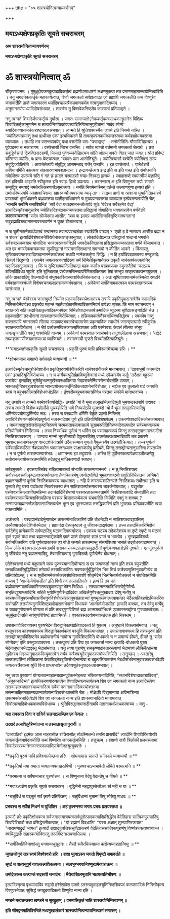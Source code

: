 +++
title = "०५ शास्त्रयोनित्वन्यायवर्णनम्"

+++


## मयाऽध्यक्षेणप्रकृतिः सूयते सचराचरम्

**अथ शास्त्रयोनित्वन्यायवर्णनम्**

**मयाऽध्यक्षेणप्रकृतिः सूयते सचराचरम्**

# **ॐ शास्त्रयोनित्वात् ॐ**

श्रीकृष्णायनमः । मुमुक्षुज्ञेयजगदुत्पादादिकर्तृत्वं ब्रह्मणोऽसाधारणं लक्षणमुक्त्वा तत्र प्रमाणमाहशास्त्रयोनित्वादिति । ननु जगदनेककर्तृकं महाकार्यत्वात्, शिवो जगत्कर्ता सर्वज्ञत्वादत एव ब्रह्मापि जगत्कर्तेति कथं विष्णुरेव जगत्कर्तेति प्राप्ते जगत्कारणं धर्मादिवच्छास्त्रैकप्रमाणकमेव नत्वनुमानादिगम्यम् । अनुमानस्योपाध्यादिदोषसंभवात् । शास्त्रेण तु विष्णवेकनिष्ठमेव कारणत्वं प्रतिपाद्यते ।

ननु त्वन्मते शिवादेर्जगत्कर्तृत्वं दुर्वारम् । जगतः सामान्यतोऽनेककर्तृकत्वसाधकानुमानेन विशिष्य शिवादिकर्तृकानुमानेन च तात्पर्यनिर्णायकोपपत्यादिलिंगैश्चानुगृहीतानां 'सदेव सोम्ये' स्यादिवाक्यानामनेकस्रष्टपरत्वसंभवात् । त्वन्मते हि श्रुतिवाक्यस्यैक एवार्थ इति नियमो नास्ति । 'ज्योतिरुपक्रमात्तु तथा ह्यधीयत एक' इत्यधिकरणे हि तावत्कृत्स्नकर्मकाण्डस्त्वया कर्मब्रह्मोभयपरतया व्याख्यातः । तथाहि तत्र वसन्तवाक्येषु यथा वसतीति वसः "पचाद्यच्" । तनोतीतितिः श्रौणादिडिप्रत्ययः । पूर्वपदस्य च नकारागमः । वसंश्चासौ तिश्च वसन्तिः । सर्वत्र व्याप्तो वर्तमानो जगत्कर्ता चेत्यर्थः । तत्र संबुद्धिर्वसन्ते द्विरुक्तिरादरार्थी, जिजातं पूर्ववज्जनेडिप्रत्यय ओति ओतम् अवतेः क्तिर् जातं जगत्। श्रोतं प्रविष्टं यस्मिन्स ज्योतिः, षः प्राणः वेष्टकत्वात् "षकारः प्राण आत्मेतिश्रुतेः । ज्योतिश्चासौ षश्चेति ज्योतिषस् तस्य संबुद्धिज्योतिषेति । आयजेतेत्यपि संबुद्धिर् आसमन्ताद् यजैर् यज्वभिः । इत प्राप्तेत्यर्थः । यजेर्धञर्थे कविधानमिति कप्रत्ययः संप्रसारणाभावश्च्छान्दसः । इन्द्रागच्छेत्यत्र इन्द्र इति अ इति गच्छ इति संबोधनानि गमेर्छदेश्च डप्रत्यये सति गं गतं छं छादनं यस्मादसौ गच्छः निरवद्य इत्यर्थः । स्वाहाशब्दे स्वमात्मीयं यज्ञादिषु दत्तं हविरादि आहरति स्वीकुरुत इति स्वाहः हिजो डप्रत्ययः । तदनन्तरम् अ इति विष्णुनाम तयोः समासे सम्बुद्धिर् नमःशद्वे नमतेरधिकरणार्थेऽसुन्प्रत्ययः । नमंति नियमेनास्मिन् वर्तन्ते कल्याणगुणा इत्यर्थ इति । तथोपनिषत्स्वपि अब्रह्मवाचिशब्दा ब्रह्मस्वार्थोभयपरतया व्याकृताः । तद्यथा प्राणो वा आशाया भूयानितिप्रकरणे प्राणशब्दो भूमाधिकरणे ब्रह्मपरतया व्यतीहाराधिकरणे च मुख्यप्राणपरतया व्याख्यात इत्येवमन्यत्रापीति चेत् **'नामानि सर्वाणि यमाविशन्ति'** 'सर्वे वेदा यत्पदमामनन्तीत्यादि श्रुतेः 'वेदैश्च सर्वैरहमेव वेद्य' इत्यादिस्मृतेश्चानुसारेण ज्योतिरादिशब्दानामन्यपरतया प्रसिद्धानां योगादिना भगवत्परत्वेन वर्णनेऽपि **कारणवाचकानां** 'सदेव सोम्येदमग्र आसीत्' 'ब्रह्म वा इदमग्र आसीदित्यादिसृष्टिवाक्यगतानां सदुब्रह्मादिशब्दानामन्यपरत्ववर्णनं न युक्तं बीजाभावात् ।

न च श्रुतीनामनेकार्थपरत्वं मन्वानस्य तवान्यपरत्वशंका स्यादेवेति वाच्यम् ? 'एको ह वै नारायण आसीन्न ब्रह्मा न च शंकर' इत्यादिविशेषवचनैर्विरोधेनोक्तशङ्कानुयात् । लोकादितोऽन्यत्र प्रसिद्धानां शब्दानां भगवति सर्वशब्दसमन्वयाय योगादिना भगवत्परत्ववर्णनेऽपि भगवदेकनिष्ठतया प्रसिद्धानामन्यपरतया वर्णने बीजाभावात् । अत एव भगवदेकवाचकतया सुप्रसिद्धानां नारायणादिशब्दानां समन्वयो न कीर्तित आकरे । किंचास्तु सृष्टिवाक्यगतसदादिशब्दानामनेकार्थकत्वं तथापि नानेककर्तॄणां सिद्धिः । न हि हर्यादिपदवाच्यस्य मण्डूकादेः सिंहत्वं सिद्धयति । एकमेव जगत्कारणत्वादिरूपं धर्मं निमित्तीकृत्यानेकत्र प्रकृतौ चानेकार्थकत्वहानिर् घटादिपदतुल्यत्वात् । किं च सृष्टिवाक्यादिप्रतिपाद्या बहवः कर्तारः परब्रह्मरूपाः स्युस्तदैतेषां 'पराऽस्य शक्तिर्विविधैव श्रूयते' इति श्रुतिबलात् प्रत्येकमचिन्त्यापरिमितशक्तिमतां तेषां सम्भूय स्रष्टृत्वकल्पनमयुक्तम् । लोके प्राकारादिषु शिल्प्यादीनां संभूयकारित्वस्याशक्तिनिबंधनत्वात् । अतः सृष्टिवाक्यानामेकस्मिन्नेव स्रष्टरि पर्यवसानावश्यंभावे विशेषवचनबलान्नारायणपर्यवसानम् । अनेकेषां सर्वनियामकत्वस्य परमस्वातन्त्र्यस्य चासंभवात् ।

ननु त्वन्मते चेश्वेरस्य जगत्स्रुष्टौ नियमेन प्रकृत्यादिकमपेक्षमाणस्य तत्रापि प्रकृतिमुपादानत्वेनैव कालादिकं निमित्तत्वेनैवापेक्ष्य प्रकृत्यैव महान्तं महतैवाहंकारमित्यादिक्रमनियमं वापेक्ष्य सृजतः किं नाम स्वातन्त्र्यम् १ स्वातन्त्र्ये सति कदाचित्प्रकृत्यादिकमनपेक्ष्य निमित्तोपादानकार्यक्रमादिकं व्युदस्य सृष्टिप्रसङ्गादिति चेन्न । प्रकृत्यादीनां तदधीनानां तत्स्वातन्त्र्याविरोधित्वात् । तन्नियामकत्वेनैश्वर्याधिक्यसिद्धेश्च । स्वयमेव गन्तुं शक्तस्यापि गमनसमये लीलया दण्डावष्टंभवत्स्वेच्छामात्रेण प्रकृत्यादिकं स्वाधीनं जगत्सृष्ट्यादौ स्वीकुर्वतः स्वातन्त्र्याविरोधात् । न चैवं प्रत्येकमखिलजगत्सृष्टिशक्ता अपि परमेश्वराः केवलं लीलया संभूय जगत्सृजन्तीति वक्तुं शक्यमिति वाच्यम् । अनेकेषां परमस्वातन्त्र्यासंभवेन तादृशलीलाया असंभवात् । 'तद्वेदं तव्याकृतमासीत्तन्नामरूपाभ्यां व्याक्रियते । तस्मान्मायी सृजते विश्वमेतदित्यादिश्रुतेः ।

**'मयाऽध्यक्षेणप्रकृतिः सूयते सचराचरम् । प्रकृतिं पुरुषं चापि प्रविश्यात्मेच्छया हरिः । **

**क्षोभयामास सम्प्राप्ते सर्गकाले व्ययाव्ययौ ॥ **

इत्यादिस्मृतेश्चानुरोधेनेशाधीन प्रकृतिपुरुषयेोरंगीकारेपि नानेश्वरांगीकारे मानाभावात् । 'द्यावाभूमी जनयन्देव एक' इत्यादिश्रुतिविरोधाच्च । न च कर्त्रैक्यश्रुतिर्ब्रह्मविष्णुशिवानां मध्ये एकैकस्यैव कर्तुः 'तदैक्षत बहुस्यां प्रजायेय' इत्यादिषु श्रुतैर्षहुभवनमुखैरुपस्थापिताया भेदप्रसक्तेर्निवारणेनार्थवतीति वाच्यम् । भवनकर्तृनिष्ठबहुत्वशंकाया भवनप्रयोजककर्तृनिष्ठैकत्वज्ञानेनाविरोधात् । नह्येक एव कुलालो घटं जनयति स्वयं न बहुभवतीत्यत्रविरोधगंधोऽस्ति । ईश्वरीयबहुभवनमात्रनिषेध परतया संकोचे मानाभावाच्च ।

ननु तथापि न त्वन्मते परमेश्वरैक्यसिद्धिः- तथाहि 'यो वै भूमा तत्सुखमित्यादिश्रुतौ भूमशब्दस्तवापि ब्रह्मपरः । तत्रायं त्वन्मते विशेषः बहोर्लोपो भूचबहोरिति भावे निष्पन्नोऽपि भूमशब्दो 'यो वै भूमा तदमृतमित्यादिषु धर्मिण्येवप्रयोगाद्धर्मिण्येव रूढः । तस्य च परब्रह्मणि धर्मिणि बैकुंठे प्रवृत्तौ निमित्तम् अवधिविशेषगणनानिरपेक्षपूर्णत्वं नत्वस्मादेवायं पूर्ण इति प्रतियोगिविशेषापेक्षम् । प्रकरणोपपदादिसंकोचकाभावात् । नामवागाद्युत्तरोत्तरोत्कृष्टनिरूपणे चरमकतापन्नत्वान्नाल्पे सुखमस्तीतिनिरुपपदेनाल्पपदेन सर्वस्याप्यल्पस्य प्रतियोगित्वेन निर्देशाच्च । तच्च निरवधिकं पूर्णत्वं न धर्मिण एव परममहत्वरूपं किन्तु तत्सद्गुणानामानंदादीनां निरतिशयत्वरूपम् । 'वाग्वाव नाम्नो भूयसीत्यादौ वैपुल्यरहितेषु वाक्संकल्पध्यानादिष्वपि तत्र प्रकरणे भूमशब्दसमानार्थकभूयः शब्ददर्शनेनात्रापि तदैकरूप्याय गुणतो वैपुल्यस्यैव तदर्थतौचित्यात् । तच्च पूर्णत्वं सर्वेषामधिकारिणां नैकप्रकारेण श्रवणमननध्यान साक्षास्कारेषु प्रतीयते, किन्तु तत्तद्योग्यतानुसारिणा तारतम्येन । न च पूर्णत्वे तारतम्यस्यासंभवः । क्षणानन्त्य इव तदुपपत्तेः । अस्ति हि पूर्वोत्तरकल्पापेक्षयाऽतीतक्षणेषु सतोरानन्त्ययोस्तारतम्यमिति तदेतदुभू माधिकरणादौ स्पष्टम् ।

तत्रेदमुच्यते । इयत्तापरिच्छेद राहित्यमात्ररूपं संभवति तारतम्यमानन्त्ये । न तु निरतिशयत्व सर्वोत्तमत्वसर्वोत्कृष्टत्वापरपर्यायतया तेष्वधिकरणेषु त्वयोद्घोषिते भूमब्रह्मशब्दयोः प्रवृत्तिनिमित्ततया त्वभिमते ब्रह्मानन्दादीनां पूर्णत्वे निरतिशयत्वस्य व्याधातात् । नहि ये तारतम्यशालिनस्ते निरतिशयाः सर्वोत्तमा इति च युज्यते तेषु यस्य यदपेक्षया निकर्षस्तस्य तेन सातिशयस्योत्तमत्वस्य चावर्जनीयत्वात् । यद्युच्येत परमेश्वराचिन्त्यशक्तिमहिम्ना तदानंदादिविशेषाणां परस्परतारतम्यवतामपि निरतिशयत्वादि संभवतीति तदा परमेश्वराणामचिंत्यशक्तिमहिम्ना परस्परं भिन्नानामप्येकत्वं संभवतीति किमिति वक्तुं न शक्यम् ? तस्मात्परब्रह्मानन्दैकदेशात्सातिशयत्वेन भूम्न एव भूमरूपतया तत्तद्धिकारिणं प्रति भूमशब्दः प्रतिपादयतीति त्वया वक्तव्यमिति ।

अत्रोच्यते । परब्रह्मानंदादेर्भूमशब्देन तारतम्येनाधिकारिणं प्रति बोधनेऽपि न सातिशयत्वाद्यापत्तिस् तस्यैक्यात्तदेकदेशिनोरभेदात् । ब्रह्मानंदा देरुत्कृष्टत्वं तु जीवानन्दाद्यपेक्षया । तच्च तत्तदधिकारिभिज्ञेयं सर्वदेशेषु प्रत्येकमपि सर्वघटादिषु घटत्वादिवत्पर्याप्तम् । एकस्य घटस्य तदेकदेशस्य वा दृष्टे स्पृष्टे च घटत्वं दृष्टं स्पृष्टं यथा तथा ब्रह्मानन्दाद्येकदेशे ज्ञाते प्राप्ते वोत्कृष्टं ज्ञातं प्राप्तं च भवत्येव । भूमब्रह्मादिशब्दैः सर्वानधिकारिणः प्रति पूर्णत्वप्रकारक एव बोधो जन्यते तारतम्यन्तु संसर्गविधया भासते तद्बोधकपदाभावात् । किंच लोके परस्परतारतम्यवतामपि शरावकरकघटतडागसमुद्रादीनां पूर्णत्वव्यवहारोऽपि दृश्यते । एतादृशपूर्णत्वं तु जीवेष्वेव नतु ब्रह्मानन्दादिषु, तेषामभिन्नत्वाद् भूमादिशब्दैः पूर्णत्वेनैव बोधनात् ।

एतेनेश्वराणां मध्ये यदुपासने यस्य पुरुषस्यानादियोंग्यता स एव जगत्कर्ता नान्य इति तस्य स्फुरतीति तत्तदधिकारिबुद्धिर्विषयं तमेवार्थं तस्याधिकारिणः श्रवणकर्तुर्बुद्धिभेदेन भिन्न भिन्नं कत्रैक्यश्रुतिरनुवदतीत्येव वा तन्निर्वाहोऽस्तु । न च श्रुतीनामनेकार्थकत्वसंप्रतिपत्तावपि श्रोतृभेदेन भिन्नभिन्नार्थबोधकत्वं न संप्रतिपन्नमिति वाच्यम् ? 'आत्मेत्येवोपासीत' इति विधौ तव तत्संप्रतिपत्तेः । इत्थं हि तव मतं ब्रह्मोपासनायामधिकारिणस्तावदुपास्यगुणभेदेन त्रिविधाः । सत्यज्ञानानन्दादिभिरल्पैर्गुणैर्मर्त्यः संभृतिद्युव्याप्त्यादिभिः सहितै भूयोभिर्गुणैरिन्द्रादिदेवा अखिलैर्गुणैश्चतुर्मुखादयः देवेषु मर्त्येषु च स्वस्वभाविमुक्त्त्यर्थोपासनीयगुणविशेषोपसंहारानुपसंहाराभ्यां गुणभूयस्त्वाल्पत्वावान्तर भेदैस्त्वतिबहवोऽधिकारिणः सर्वान्प्रति तत्तयोग्यगुणविशिष्टब्रह्मोपासनाभेदानां विधायकं 'आत्मेत्वेवोपासीत' इत्यादि वाक्यम्, तत्र देवेषु मर्त्येषु च यावद्गुणोपासने योग्यता तं प्रति तावद्गुणविशिष्टं ब्रह्म आत्मशब्दोभिधत्ते एवकारस्तद्योग्य गुणव्यवच्छेदकः । चतुर्मुखादीन्प्रति सर्वगुणविशिष्टं ब्रह्माभिधत्ते । एवकारस्तदयोगव्यवच्छेदक इति निरस्तम् ।

उपासनाविधिवाक्यस्थ पुरुषभेदेन विरुद्धानेकार्थप्रतिपादकत्वं हि युक्तम् । अनुष्ठाने विकल्पसंभवात् । नतु वस्तुपरस्य कारणवाक्यस्य विरुद्धानेकार्थकत्वं वस्तुनि विकल्पाभावात् । उपासनावाक्यस्य हि तत्तस्पुरुषं प्रति तत्तद्योग्यगुणविशिष्टमेव ब्रह्मोपासनीयं नायोग्य गुणविशिष्टमिति बोधकत्वे च न प्रामाण्यं हीयते, हीयते तु 'सदेव सोम्येदम्' इति वस्तुपरवाक्यस्य । तत्तत्पुरुषं प्रति शिव एव जगत्कर्ता नान्य इत्यादि-बोधकत्वे पुरुष भेदेनानुष्ठानभेदद्वद्वस्तु भेदासंभवात् । यत्तु त्वया पुराणेषु रामकृष्णाद्यवताररूपाणां भेदश्रवणं लौकिकैर्भ्रान्त्या गृहीतस्य भेदस्यानुवादकमित्युक्तत्वेन तथैव कत्रैक्यश्रुतेरनुवादकत्वोपपत्तिरिति । तत्तुच्छम् । अवतारेषु तत्कालवर्तिनां लौकिकानां केषांचिद्भेददृष्टिसंभवेनान्येषां च बहुत्वलिंगाभासेन भेदधीसंभवेनानुवादकत्वसंभवेऽपि जगत्करर्त्रैक्यस्य श्रुतिं विना प्राप्त्यभावेन तदैक्यश्रुतेरनुवादकत्वासम्भवात् ।

ननु त्वया पुरुषाणां योग्यतावन्माहात्म्यज्ञानपूर्वकस्नेहरूपा भक्तिरप्यनादिरिति, “स्थानविशेषात्प्रकाशादिवत्", "अनुबन्धादिभ्य" इत्यधिकरणयोरुक्तत्वेन शिवादिभक्त्यन्तर्गतस्य शिव एव जगत्कर्ता नान्य इत्यादिरूपेण तत्तन्माहात्म्यज्ञानस्याप्यनादित्वं सर्वेषां मतानामनादित्वस्योक्ततया तत्तन्मताहितमाहात्म्यज्ञानपरंपरानादित्वसंभवाच्चेति चेन्न । मोक्षेऽपि विद्यमानाया अविनाशिन्या उक्तभक्तेरनादित्वेऽपि शिव एव जगत्कर्ता नान्य इति ज्ञानस्यानादित्वे मानाभावात् शिवोत्पत्यादिबोधकवाक्यविरोधाच्च । श्रुतिविरुद्धानामनादीनामपि मतानामर्थासाधकत्वाच्च । यत्तु -

**यदा तमस्तत्र दिवा न रात्रिर्न सन्नचाऽसच्छिव एव केवलः ।**

**तदक्षरं तत्सवितुर्वरेण्यं प्रजा च तस्मात्प्रसृता पुराणी ॥**

"प्रजापतिर्वा इदमेक आस नाहरासीन्न रात्रिरासीत् सोऽस्मिन्नन्धे तमसि प्रासर्पदि" त्यादीनि शिवविरिंचयोरपि जगत्कर्तृत्वमावेदयन्तीति कथं विष्णोरेव जगत्कर्तृत्वमिति । तत्तुच्छम् । ब्रह्मणो रात्रौ त्रिलोकी प्रलयरूपायां शिवादेरवरस्थानेनावान्तरकल्पाभिप्रायेणोक्तश्रुत्युपपत्तेः ।

**प्रकृतिं पुरुषं चापि प्रविश्यात्मेच्छया हरिः । क्षोभयामास संप्राप्ते सर्गकाले व्ययाव्ययौ ॥ **

**प्रकृतिर्या मया ख्याता व्यक्ताव्यक्तखरूपिणी । पुरुषश्चाऽप्यभावेतौ लीयेते परमात्मनि ॥ **

**परमात्मा च सर्वेषामाचारः पुरुषोत्तमः । स विष्णुनामा वेदेषु वेदान्तेषु च गीयते ॥ **

**मयाऽध्यक्षेण प्रकृतिः सूयते सचराचरम् । बुद्धिर्मनो महद्वायुस्तेजोंऽतः खं मही च या ॥ **

**चतुर्विधं च यद्भूतं सर्वं कृष्णे प्रतिष्ठितम् । चतुर्विधानां भूतानां त्रिषु लोकेषु माधवः ॥ **

**प्रभवश्च स सर्वेषां निधनं च युधिष्ठिर । अहं कृत्स्नस्य जगतः प्रभवः प्रलयस्तथा ॥**

इत्यादौ हरेः प्रकृतिक्षोभकत्व सर्वजगल्लयाश्रयत्वसर्वभूतोत्पादकत्वादिप्रसिद्धेरेव वेदेतिहास सात्विकपुराणादिषु शिवविरिंचादौ तथा प्रसिद्धेरलीकत्वात् । "यो ब्रह्माणं विदधाति" "यस्य अक्षात् शूलपाणिरजायत" "नारायणाद्रुद्रो जायत" इत्यादौ ब्रह्माद्युत्पत्तिवत्सृष्टिप्रकरणे वेदेतिहाससात्विकपुराणेषु विष्णोरुत्पत्यश्रवणाच्च । क्वचिद्रुद्रादेः संहारकत्वोक्तिस्तु तत्प्रविष्टनारायणाभिप्राया ।

**सर्गस्थितिविनाशांस्तु भगवान्मधुसूदनः । तैस्तै रूपैरचिन्त्यात्मा करोत्यव्याहतान्विभुः ॥ **

**जुषन्रजोगुणं तत्र स्वयं विश्वेश्वरो हरिः । ब्रह्मा भूत्वाऽस्य जगतो विमृष्टौ सम्प्रवर्तते ॥**

**सृष्टं च पात्यनुयुगं यावत्कल्पविकल्पना । सत्वभुग्भगवान्विष्णुरप्रमेयपराक्रमः ॥**

**तमोद्रेकाच्च कल्पान्ते रुद्ररूपी जनार्दनः । मैत्रेयाखिलभूतानि भक्षयत्यतिभीषणः ॥**

इत्यादिस्मृत्या पृथ्व्यादाविव रुद्रादौ हरेरंशावेश उक्तो ऽतस्त्वदुदाहृतश्रुतिनिष्ठशिवपदं कल्याणादिकं निमित्तीकृत्य विष्णुपरमेवातः सुसिद्धं जगदुदयादिकर्ता विष्णुरेव नान्य इति ।

**मण्डने मध्वतन्त्रस्य खण्डने च सुरद्रुहाम् । वनमालिकृतं भाति शास्त्रयोनिनिरूपणम् ॥**

**इति श्रीमद्वनमालिविरचिते मध्वमुखालंकारे शास्त्रयोनित्वन्यायनिरूपणं समाप्तम् ।**



